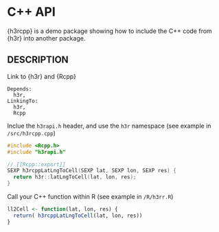 # C++ API

{h3rcpp} is a demo package showing how to include the C++ code from {h3r} into another package.


## DESCRIPTION

Link to {h3r} and {Rcpp}

```
Depends: 
  h3r,
LinkingTo:
  h3r,
  Rcpp
```

Inclue the `h3rapi.h` header, and use the `h3r` namespace (see example in `/src/h3rcpp.cpp`)

```c++
#include <Rcpp.h>
#include "h3rapi.h"

// [[Rcpp::export]]
SEXP h3rcppLatLngToCell(SEXP lat, SEXP lon, SEXP res) {
  return h3r::latLngToCell(lat, lon, res);
}

```

Call your C++ function within R (see example in `/R/h3rr.R`)

```r
ll2Cell <- function(lat, lon, res) {
  return( h3rcppLatLngToCell(lat, lon, res))
}
```


